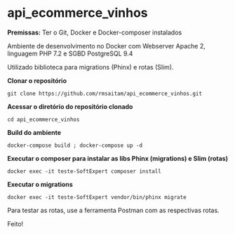 # api_ecommerce_vinhos

**Premissas:** Ter o Git, Docker e Docker-composer instalados

Ambiente de desenvolvimento no Docker com Webserver Apache 2, linguagem PHP 7.2 e SGBD PostgreSQL 9.4

Utilizado biblioteca para migrations (Phinx) e rotas (Slim).

**Clonar o repositório**

`git clone https://github.com/rmsaitam/api_ecommerce_vinhos.git`

**Acessar o diretório do repositório clonado**

`cd api_ecommerce_vinhos`

**Build do ambiente**

`docker-compose build ; docker-compose up -d`

**Executar o composer para instalar as libs Phinx (migrations) e Slim (rotas)**

`docker exec -it teste-SoftExpert composer install`

**Executar o migrations**

`docker exec -it teste-SoftExpert vendor/bin/phinx migrate`

Para testar as rotas, use a ferramenta Postman com as respectivas rotas.

Feito!
